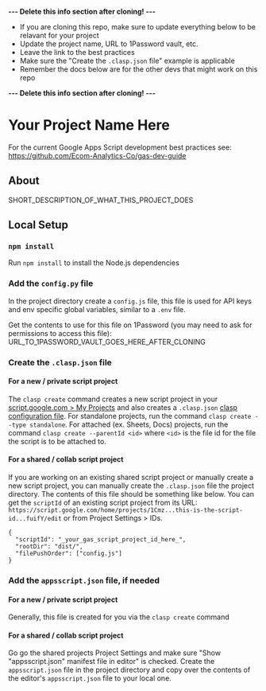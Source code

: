 **--- Delete this info section after cloning! ---**

* If you are cloning this repo, make sure to update everything below to be relavant for your project
* Update the project name, URL to 1Password vault, etc.
* Leave the link to the best practices
* Make sure the "Create the `.clasp.json` file" example is applicable
* Remember the docs below are for the other devs that might work on this repo

**--- Delete this info section after cloning! ---**


# Your Project Name Here

For the current Google Apps Script development best practices see: https://github.com/Ecom-Analytics-Co/gas-dev-guide

## About

SHORT_DESCRIPTION_OF_WHAT_THIS_PROJECT_DOES

## Local Setup

### `npm install`

Run `npm install` to install the Node.js dependencies

### Add the `config.py` file

In the project directory create a `config.js` file, this file is used for API keys and env specific global variables, similar to a `.env` file.

Get the contents to use for this file on 1Password (you may need to ask for permissions to access this file): URL_TO_1PASSWORD_VAULT_GOES_HERE_AFTER_CLONING

### Create the `.clasp.json` file

#### For a new / private script project

The `clasp create` command creates a new script project in your [script.google.com > My Projects](https://script.google.com/home/my) and also creates a `.clasp.json` [clasp configuration file](https://github.com/google/clasp#project-settings-file-claspjson). For standalone projects, run the command `clasp create --type standalone`. For attached (ex. Sheets, Docs) projects, run the command `clasp create --parentId <id>` where `<id>` is the file id for the file the script is to be attached to.

#### For a shared / collab script project

If you are working on an existing shared script project or manually create a new script project, you can manually create the `.clasp.json` file the project directory. The contents of this file should be something like below. You can get the `scriptId` of an existing script project from its URL: `https://script.google.com/home/projects/1Cmz...this-is-the-script-id...fuifY/edit` or from Project Settings > IDs.

```
{
  "scriptId": "_your_gas_script_project_id_here_",
  "rootDir": "dist/",
  "filePushOrder": ["config.js"]
}
```

### Add the `appsscript.json` file, if needed

#### For a new / private script project

Generally, this file is created for you via the `clasp create` command

#### For a shared / collab script project

Go go the shared projects Project Settings and make sure "Show "appsscript.json" manifest file in editor" is checked. Create the `appsscript.json` file in the project directory and copy over the contents of the editor's `appsscript.json` file to your local one.

